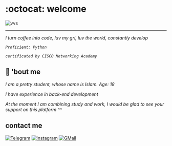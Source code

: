 # :octocat: welcome
![vvs](https://data.whicdn.com/images/254945953/original.gif)

___
_I turn coffee into code, luv my grl, luv the world, constantly develop_

_`Proficient: Python`_

_`certificated by CISCO Networking Academy`_

## :wedding: 'bout me
 _I am a pretty student, whose name is Islam. Age: 18_

 _I have experience in back-end development_

_At the moment I am combining study and work, I would be glad to see your support on this platform ^^_

## contact me
[![Telegram](https://img.shields.io/badge/-Telegram-0C090A?style=for-the-badge&logo=Telegram&logoColor=0096FF)](https://t.me/vvsiceclu666)
[![Instagram](https://img.shields.io/badge/-Instagram-0C090A?style=for-the-badge&logo=Instagram&logoColor=9D00FF)](https://www.instagram.com/1hatevvs/)
[![GMail](https://img.shields.io/badge/-GMail-0C090A?style=for-the-badge&logo=Gmail&logoColor=)](mailto:vvsalwayscodin@gmail.com)
